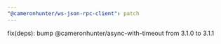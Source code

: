 ```yaml
---
"@cameronhunter/ws-json-rpc-client": patch
---
```


fix(deps): bump @cameronhunter/async-with-timeout from 3.1.0 to 3.1.1
